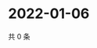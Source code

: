 # 2022-01-06

共 0 条

<!-- BEGIN WEIBO -->
<!-- 最后更新时间 Thu Jan 06 2022 22:14:21 GMT+0800 (China Standard Time) -->

<!-- END WEIBO -->
